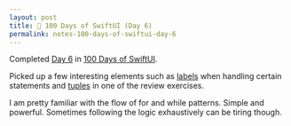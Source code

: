 ```yaml
---
layout: post
title: 📔 100 Days of SwiftUI (Day 6)
permalink: notes-100-days-of-swiftui-day-6
---
```


Completed [Day 6](https://www.hackingwithswift.com/100/swiftui/6) in [100 Days of SwiftUI](https://www.hackingwithswift.com/100/swiftui).

Picked up a few interesting elements such as [labels](https://en.wikipedia.org/wiki/Label_(computer_science)) when handling certain statements and [tuples](https://en.wikipedia.org/wiki/Tuple) in one of the review exercises.

I am pretty familiar with the flow of for and while patterns. Simple and powerful. Sometimes following the logic exhaustively can be tiring though.
